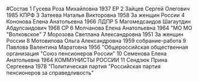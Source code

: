 #Состав
1 Гусева Роза Михайловна 1937 ЕР
2 Зайцев Сергей Олегович 1985 КПРФ
3 Затеева Наталья Викторовна 1958 За женщин России
4 Кононова Елена Анатольевна 1966 ЛДПР
5 Магомедсаидов Шагаутдин Абдулсаидович 1968 СР
6 Молчанова Елена Анатольевна 1964 \"МО МО \"Волковское\"
7 Морозова Светлана Александровна 1951 За женщин России
8 Мотовилова Ольга Александровна 1959 собрание-работа
9 Павлова Валентина Маратовна 1956 \"Общероссийская общественная организация \"Союз пенсионеров России\"
10 Семенова Елена Анатольевна 1964 КОММУНИСТЫ РОССИИ
11 Сендзюк Прина Сергеевна 1978 \"Политическая партия \"Российская партия пенсионеров за справедливость\"

